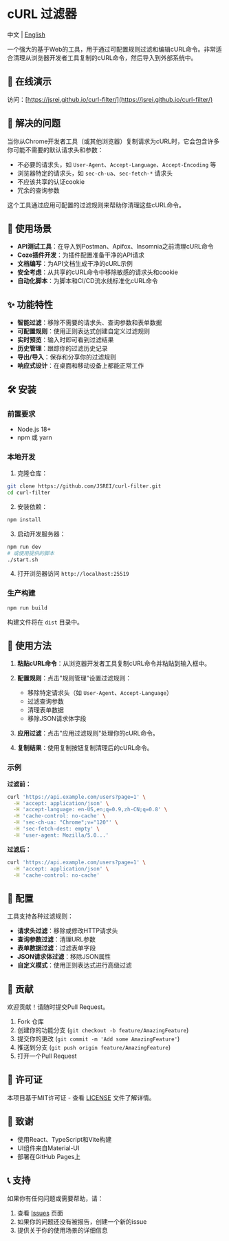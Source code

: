 # cURL 过滤器

中文 | [English](README.md)

一个强大的基于Web的工具，用于通过可配置规则过滤和编辑cURL命令。非常适合清理从浏览器开发者工具复制的cURL命令，然后导入到外部系统中。

## 🚀 在线演示

访问：[https://jsrei.github.io/curl-filter/](https://jsrei.github.io/curl-filter/)

## 🎯 解决的问题

当你从Chrome开发者工具（或其他浏览器）复制请求为cURL时，它会包含许多你可能不需要的默认请求头和参数：

- 不必要的请求头，如 `User-Agent`、`Accept-Language`、`Accept-Encoding` 等
- 浏览器特定的请求头，如 `sec-ch-ua`、`sec-fetch-*` 请求头
- 不应该共享的认证cookie
- 冗余的查询参数

这个工具通过应用可配置的过滤规则来帮助你清理这些cURL命令。

## 🔧 使用场景

- **API测试工具**：在导入到Postman、Apifox、Insomnia之前清理cURL命令
- **Coze插件开发**：为插件配置准备干净的API请求
- **文档编写**：为API文档生成干净的cURL示例
- **安全考虑**：从共享的cURL命令中移除敏感的请求头和cookie
- **自动化脚本**：为脚本和CI/CD流水线标准化cURL命令

## ✨ 功能特性

- **智能过滤**：移除不需要的请求头、查询参数和表单数据
- **可配置规则**：使用正则表达式创建自定义过滤规则
- **实时预览**：输入时即可看到过滤结果
- **历史管理**：跟踪你的过滤历史记录
- **导出/导入**：保存和分享你的过滤规则
- **响应式设计**：在桌面和移动设备上都能正常工作

## 🛠️ 安装

### 前置要求

- Node.js 18+ 
- npm 或 yarn

### 本地开发

1. 克隆仓库：
```bash
git clone https://github.com/JSREI/curl-filter.git
cd curl-filter
```

2. 安装依赖：
```bash
npm install
```

3. 启动开发服务器：
```bash
npm run dev
# 或使用提供的脚本
./start.sh
```

4. 打开浏览器访问 `http://localhost:25519`

### 生产构建

```bash
npm run build
```

构建文件将在 `dist` 目录中。

## 📖 使用方法

1. **粘贴cURL命令**：从浏览器开发者工具复制cURL命令并粘贴到输入框中。

2. **配置规则**：点击"规则管理"设置过滤规则：
   - 移除特定请求头（如 `User-Agent`、`Accept-Language`）
   - 过滤查询参数
   - 清理表单数据
   - 移除JSON请求体字段

3. **应用过滤**：点击"应用过滤规则"处理你的cURL命令。

4. **复制结果**：使用复制按钮复制清理后的cURL命令。

### 示例

**过滤前：**
```bash
curl 'https://api.example.com/users?page=1' \
  -H 'accept: application/json' \
  -H 'accept-language: en-US,en;q=0.9,zh-CN;q=0.8' \
  -H 'cache-control: no-cache' \
  -H 'sec-ch-ua: "Chrome";v="120"' \
  -H 'sec-fetch-dest: empty' \
  -H 'user-agent: Mozilla/5.0...'
```

**过滤后：**
```bash
curl 'https://api.example.com/users?page=1' \
  -H 'accept: application/json' \
  -H 'cache-control: no-cache'
```

## 🔧 配置

工具支持各种过滤规则：

- **请求头过滤**：移除或修改HTTP请求头
- **查询参数过滤**：清理URL参数  
- **表单数据过滤**：过滤表单字段
- **JSON请求体过滤**：移除JSON属性
- **自定义模式**：使用正则表达式进行高级过滤

## 🤝 贡献

欢迎贡献！请随时提交Pull Request。

1. Fork 仓库
2. 创建你的功能分支 (`git checkout -b feature/AmazingFeature`)
3. 提交你的更改 (`git commit -m 'Add some AmazingFeature'`)
4. 推送到分支 (`git push origin feature/AmazingFeature`)
5. 打开一个Pull Request

## 📄 许可证

本项目基于MIT许可证 - 查看 [LICENSE](LICENSE) 文件了解详情。

## 🙏 致谢

- 使用React、TypeScript和Vite构建
- UI组件来自Material-UI
- 部署在GitHub Pages上

## 📞 支持

如果你有任何问题或需要帮助，请：

1. 查看 [Issues](https://github.com/JSREI/curl-filter/issues) 页面
2. 如果你的问题还没有被报告，创建一个新的issue
3. 提供关于你的使用场景的详细信息
